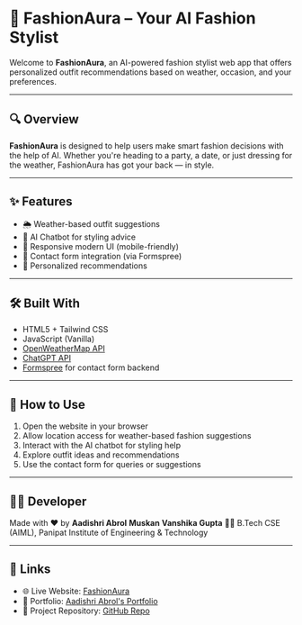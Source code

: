# 👗 FashionAura – Your AI Fashion Stylist

Welcome to **FashionAura**, an AI-powered fashion stylist web app that offers personalized outfit recommendations based on weather, occasion, and your preferences.

---

## 🔍 Overview

**FashionAura** is designed to help users make smart fashion decisions with the help of AI. Whether you're heading to a party, a date, or just dressing for the weather, FashionAura has got your back — in style.

---

## ✨ Features

- 🌦️ Weather-based outfit suggestions  
- 🧠 AI Chatbot for styling advice  
- 📱 Responsive modern UI (mobile-friendly)  
- 💬 Contact form integration (via Formspree)  
- 👗 Personalized recommendations  

---

## 🛠️ Built With

- HTML5 + Tailwind CSS  
- JavaScript (Vanilla)  
- [OpenWeatherMap API](https://openweathermap.org/api)  
- [ChatGPT API](https://platform.openai.com/docs)  
- [Formspree](https://formspree.io/) for contact form backend  

---

## 🚀 How to Use

1. Open the website in your browser  
2. Allow location access for weather-based fashion suggestions  
3. Interact with the AI chatbot for styling help  
4. Explore outfit ideas and recommendations  
5. Use the contact form for queries or suggestions  

---

## 👩‍💻 Developer

Made with ❤️ by **Aadishri Abrol**  **Muskan** **Vanshika Gupta**
👩‍🎓 B.Tech CSE (AIML), Panipat Institute of Engineering & Technology


---

## 🔗 Links

- 🌐 Live Website: [FashionAura](https://your-deployment-link.com)  
- 💼 Portfolio: [Aadishri Abrol's Portfolio](https://your-portfolio-link.com)  
- 📁 Project Repository: [GitHub Repo](https://github.com/your-username/fashion-aura)

